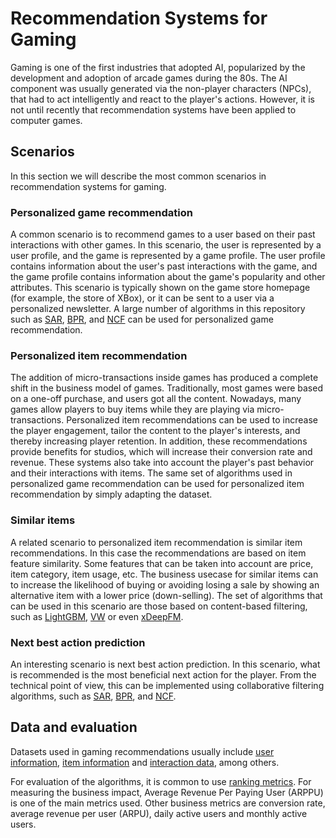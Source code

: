 # Recommendation Systems for Gaming

Gaming is one of the first industries that adopted AI, popularized by the development and adoption of arcade games during the 80s. The AI component was usually generated via the non-player characters (NPCs), that had to act intelligently and react to the player's actions. However, it is not until recently that recommendation systems have been applied to computer games. 

## Scenarios

In this section we will describe the most common scenarios in recommendation systems for gaming.

### Personalized game recommendation

A common scenario is to recommend games to a user based on their past interactions with other games. In this scenario, the user is represented by a user profile, and the game is represented by a game profile.  The user profile contains information about the user's past interactions with the game, and the game profile contains information about the game's popularity and other attributes. This scenario is typically shown on the game store homepage (for example, the store of XBox), or it can be sent to a user via a personalized newsletter. A large number of algorithms in this repository such as [SAR](../../examples/00_quick_start/sar_movielens.ipynb), [BPR](../../examples/02_model_collaborative_filtering/cornac_bpr_deep_dive.ipynb), and [NCF](../../examples/00_quick_start/ncf_movielens.ipynb) can be used for personalized game recommendation.


### Personalized item recommendation

The addition of micro-transactions inside games has produced a complete shift in the business model of games. Traditionally, most games were based on a one-off purchase, and users got all the content. Nowadays, many games allow players to buy items while they are playing via micro-transactions. Personalized item recommendations can be used to increase the player engagement, tailor the content to the player's interests, and thereby increasing player retention. In addition, these recommendations provide benefits for studios, which will increase their conversion rate and revenue. These systems also take into account the player's past behavior and their interactions with items. The same set of algorithms used in personalized game recommendation can be used for personalized item recommendation by simply adapting the dataset.


### Similar items

A related scenario to personalized item recommendation is similar item recommendations. In this case the recommendations are based on item feature similarity. Some features that can be taken into account are price, item category, item usage, etc. The business usecase for similar items can to increase the likelihood of buying or avoiding losing a sale by showing an alternative item with a lower price (down-selling). The set of algorithms that can be used in this scenario are those based on content-based filtering, such as [LightGBM](../../examples/00_quick_start/lightgbm_tinycriteo.ipynb), [VW](../../examples/02_model_content_based_filtering/vowpal_wabbit_deep_dive.ipynb) or even [xDeepFM](../../examples/00_quick_start/xdeepfm_criteo.ipynb).


### Next best action prediction

An interesting scenario is next best action prediction. In this scenario, what is recommended is the most beneficial next action for the player. From the technical point of view, this can be implemented using collaborative filtering algorithms, such as [SAR](../../examples/00_quick_start/sar_movielens.ipynb), [BPR](../../examples/02_model_collaborative_filtering/cornac_bpr_deep_dive.ipynb), and [NCF](../../examples/00_quick_start/ncf_movielens.ipynb).

## Data and evaluation

Datasets used in gaming recommendations usually include [user information](../../GLOSSARY.md), [item information](../../GLOSSARY.md) and [interaction data](../../GLOSSARY.md), among others. 

For evaluation of the algorithms, it is common to use [ranking metrics](../../GLOSSARY.md). For measuring the business impact, Average Revenue Per Paying User (ARPPU) is one of the main metrics used. Other business metrics are conversion rate, average revenue per user (ARPU), daily active users and monthly active users.
